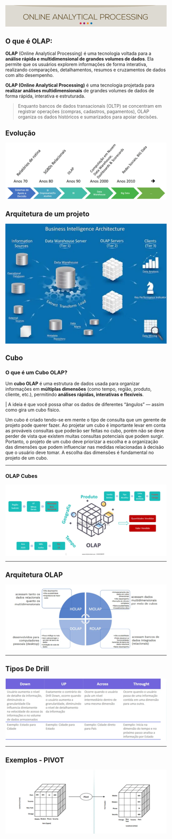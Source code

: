 ![alt text](./image/1.png)

## O que é OLAP:

**OLAP** (Online Analytical Processing) é uma tecnologia voltada para a **análise rápida e multidimensional de grandes volumes de dados**. Ela permite que os usuários explorem informações de forma interativa, realizando comparações, detalhamentos, resumos e cruzamentos de dados com alto desempenho.

**OLAP (Online Analytical Processing)** é uma tecnologia projetada para **realizar análises multidimensionais** de grandes volumes de dados de forma rápida, interativa e estruturada.

> Enquanto bancos de dados transacionais (OLTP) se concentram em registrar operações (compras, cadastros, pagamentos), OLAP organiza os dados históricos e sumarizados para apoiar decisões.
>

## Evolução

![alt text](./image/2.png)

##  Arquitetura de um projeto

![alt text](./image/3.png)

## Cubo

### O que é um Cubo OLAP?

Um **cubo OLAP** é uma estrutura de dados usada para organizar informações em **múltiplas dimensões** (como tempo, região, produto, cliente, etc.), permitindo **análises rápidas, interativas e flexíveis**.

 | A ideia é que você possa olhar os dados de diferentes “ângulos” — assim como gira um cubo físico.

Um cubo é criado tendo-se em mente o tipo de consulta que um gerente de projeto pode querer fazer. Ao projetar um cubo é importante levar em conta as prováveis consultas que poderão ser feitas no cubo, porém não se deve perder de vista que existem muitas consultas potenciais que podem surgir. Portanto, o projeto de um cubo deve priorizar a escolha e a organização das dimensões que podem influenciar nas medidas relacionadas à decisão que o usuário deve tomar. A escolha das dimensões é fundamental no projeto de um cubo.

---

### OLAP Cubes

![alt text](./image/4.png)

---

##  Arquitetura OLAP

![alt text](./image/5.png)

---

## Tipos De Drill

![alt text](./image/6.png)

---

## Exemplos - PIVOT 

![alt text](./image/7.png)